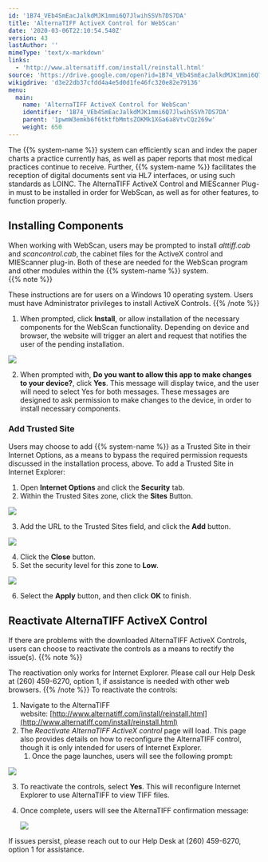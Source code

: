 ```yaml
---
id: '1B74_VEb4SmEacJalkdMJK1mmi6Q7JlwihSSVh7DS7DA'
title: 'AlternaTIFF ActiveX Control for WebScan'
date: '2020-03-06T22:10:54.540Z'
version: 43
lastAuthor: ''
mimeType: 'text/x-markdown'
links:
  - 'http://www.alternatiff.com/install/reinstall.html'
source: 'https://drive.google.com/open?id=1B74_VEb4SmEacJalkdMJK1mmi6Q7JlwihSSVh7DS7DA'
wikigdrive: 'd3e22db37cfdd4a4e5d0d1fe46fc320e82e79136'
menu:
  main:
    name: 'AlternaTIFF ActiveX Control for WebScan'
    identifier: '1B74_VEb4SmEacJalkdMJK1mmi6Q7JlwihSSVh7DS7DA'
    parent: '1pwmW3emkb6f6tktfbMmtsZOKMk1XGa6a8VtvCQz269w'
    weight: 650
---
```

The {{% system-name %}} system can efficiently scan and index the paper charts a practice currently has, as well as paper reports that most medical practices continue to receive. Further, {{% system-name %}} facilitates the reception of digital documents sent via HL7 interfaces, or using such standards as LOINC. The AlternaTIFF ActiveX Control and MIEScanner Plug-in must to be installed in order for WebScan, as well as for other features, to function properly.
  
## Installing Components  
  
When working with WebScan, users may be prompted to install *alttiff.cab* and *scancontrol.cab*, the cabinet files for the ActiveX control and MIEScanner plug-in. Both of these are needed for the WebScan program and other modules within the {{% system-name %}} system.  
{{% note %}}

These instructions are for users on a Windows 10 operating system. Users must have Administrator privileges to install ActiveX Controls.
{{% /note %}}
1. When prompted, click <strong>Install</strong>, or allow installation of the necessary components for the WebScan functionality. Depending on device and browser, the website will trigger an alert and request that notifies the user of the pending installation.
  
![](../alternatiff-activex-control-for-webscan.assets/209dc1507aa19fc9b9347d65783aa802.jpg)  

2. When prompted with, <strong>Do you want to allow this app to make changes to your device?</strong>, click <strong>Yes</strong>. This message will display twice, and the user will need to select Yes for both messages. These messages are designed to ask permission to make changes to the device, in order to install necessary components.
  
### Add Trusted Site  

Users may choose to add {{% system-name %}} as a Trusted Site in their Internet Options, as a means to bypass the required permission requests discussed in the installation process, above.
To add a Trusted Site in Internet Explorer:
1. Open <strong>Internet Options</strong> and click the <strong>Security</strong> tab.
2. Within the Trusted Sites zone, click the <strong>Sites</strong> Button.
  
![](../alternatiff-activex-control-for-webscan.assets/0bd3490308be54b07582856f3d5e8c6e.jpg)  

3. Add the URL to the Trusted Sites field, and click the <strong>Add</strong> button.
  
![](../alternatiff-activex-control-for-webscan.assets/afe3b86a1b04107fbca4f2d42feb78d3.jpg)  

4. Click the <strong>Close</strong> button.
5. Set the security level for this zone to <strong>Low</strong>.
  
![](../alternatiff-activex-control-for-webscan.assets/489a39656046e9ccf87e6c0caafb731f.jpg)  

6. Select the <strong>Apply</strong> button, and then click <strong>OK</strong> to finish.
  
## Reactivate AlternaTIFF ActiveX Control  

If there are problems with the downloaded AlternaTIFF ActiveX Controls, users can choose to reactivate the controls as a means to rectify the issue(s).
{{% note %}}

The reactivation only works for Internet Explorer. Please call our Help Desk at (260) 459-6270, option 1, if assistance is needed with other web browsers.
{{% /note %}}
To reactivate the controls:
1. Navigate to the AlternaTIFF website: [http://www.alternatiff.com/install/reinstall.html](http://www.alternatiff.com/install/reinstall.html)
2. The <em>Reactivate AlternaTIFF ActiveX control</em> page will load. This page also provides details on how to reconfigure the AlternaTIFF control, though it is only intended for users of Internet Explorer.
   1. Once the page launches, users will see the following prompt:
  
![](../alternatiff-activex-control-for-webscan.assets/c93d1514034360cb9ccea1795e85e624.png)  

3. To reactivate the controls, select <strong>Yes</strong>. This will reconfigure Internet Explorer to use AlternaTIFF to view TIFF files.
4. Once complete, users will see the AlternaTIFF confirmation message:

   <img src="../alternatiff-activex-control-for-webscan.assets/3a04ccd75c101d8b225e2a97dfabf34a.png" />  

If issues persist, please reach out to our Help Desk at (260) 459-6270, option 1 for assistance.
